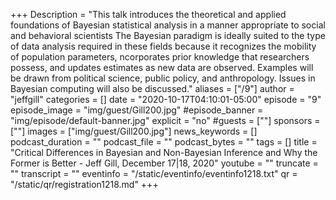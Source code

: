 +++
Description = "This talk introduces the theoretical and applied foundations of Bayesian statistical analysis in a manner appropriate to social and behavioral scientists The Bayesian paradigm is ideally suited to the type of data analysis required in these fields because it recognizes the mobility of population parameters, ncorporates prior knowledge that researchers possess, and updates estimates as new data are observed. Examples will be drawn from political science, public policy, and anthropology.  Issues in Bayesian computing will also be discussed."
aliases = ["/9"]
author = "jeffgill"
categories = []
date = "2020-10-17T04:10:01-05:00"
episode = "9"
episode_image = "img/guest/Gill200.jpg"
#episode_banner = "img/episode/default-banner.jpg"
explicit = "no"
#guests = [""]
sponsors = [""]
images = ["img/guest/Gill200.jpg"]
news_keywords = []
podcast_duration = ""
podcast_file = ""
podcast_bytes = ""
tags = []
title = "Critical Differences in Bayesian and Non-Bayesian Inference and Why the Former is Better - Jeff Gill, December 17|18, 2020"
youtube = ""
truncate = ""
transcript = ""
eventinfo = "/static/eventinfo/eventinfo1218.txt"
qr = "/static/qr/registration1218.md"
+++
